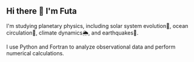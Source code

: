 ## Hi there 👋 I'm Futa

I'm studying planetary physics, including solar system evolution🌠, ocean circulation🌊, climate dynamics🌦️, and earthquakes🌋.

I use Python and Fortran to analyze observational data and perform numerical calculations.

<!--
**futakano/futakano** is a ✨ _special_ ✨ repository because its `README.md` (this file) appears on your GitHub profile.

Here are some ideas to get you started:

- 🔭 I’m currently working on ...
- 🌱 I’m currently learning ...
- 👯 I’m looking to collaborate on ...
- 🤔 I’m looking for help with ...
- 💬 Ask me about ...
- 📫 How to reach me: ...
- 😄 Pronouns: ...
- ⚡ Fun fact: ...
-->
